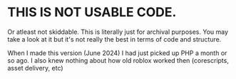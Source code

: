 # THIS IS NOT USABLE CODE.

Or atleast not skiddable. This is literally just for archival purposes.
You may take a look at it but it's not really the best in terms of code and structure.

When I made this version (June 2024) I had just picked up PHP a month or so ago. I also knew nothing about how old roblox worked then (corescripts, asset delivery, etc)
